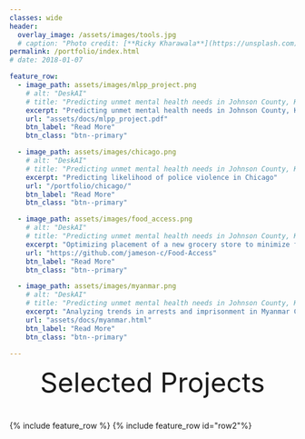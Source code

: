 ```yaml
---
classes: wide
header:
  overlay_image: /assets/images/tools.jpg
  # caption: "Photo credit: [**Ricky Kharawala**](https://unsplash.com)"
permalink: /portfolio/index.html
# date: 2018-01-07

feature_row:
  - image_path: assets/images/mlpp_project.png
    # alt: "DeskAI"
    # title: "Predicting unmet mental health needs in Johnson County, Kansas"
    excerpt: "Predicting unmet mental health needs in Johnson County, Kansas"
    url: "assets/docs/mlpp_project.pdf"
    btn_label: "Read More"
    btn_class: "btn--primary"

  - image_path: assets/images/chicago.png
    # alt: "DeskAI"
    # title: "Predicting unmet mental health needs in Johnson County, Kansas"
    excerpt: "Predicting likelihood of police violence in Chicago"
    url: "/portfolio/chicago/"
    btn_label: "Read More"
    btn_class: "btn--primary"

  - image_path: assets/images/food_access.png
    # alt: "DeskAI"
    # title: "Predicting unmet mental health needs in Johnson County, Kansas"
    excerpt: "Optimizing placement of a new grocery store to minimize food insecurity in Pittsburgh"
    url: "https://github.com/jameson-c/Food-Access"
    btn_label: "Read More"
    btn_class: "btn--primary"

  - image_path: assets/images/myanmar.png
    # alt: "DeskAI"
    # title: "Predicting unmet mental health needs in Johnson County, Kansas"
    excerpt: "Analyzing trends in arrests and imprisonment in Myanmar Coup, 2020"
    url: "assets/docs/myanmar.html"
    btn_label: "Read More"
    btn_class: "btn--primary"

---
```


<div style="margin-bottom:1cm" align="center"><font size="55">Selected Projects</font></div>

{% include feature_row %}
{% include feature_row id="row2"%}


